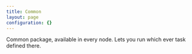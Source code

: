 ```yaml
---
title: Common
layout: page
configuration: {}
---
```

Common package, available in every node. Lets you run which ever task defined there.